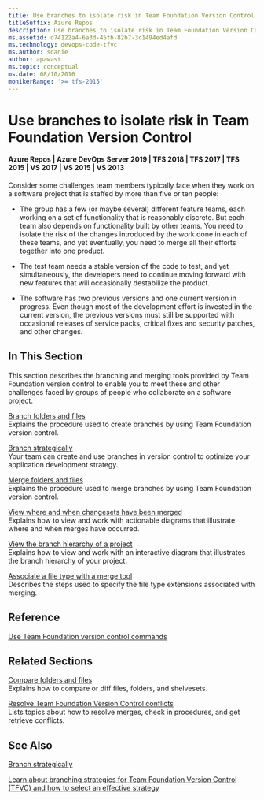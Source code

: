 ```yaml
---
title: Use branches to isolate risk in Team Foundation Version Control
titleSuffix: Azure Repos
description: Use branches to isolate risk in Team Foundation Version Control
ms.assetid: d74122a4-6a3d-45fb-82b7-3c1494ed4afd
ms.technology: devops-code-tfvc
ms.author: sdanie
author: apawast
ms.topic: conceptual
ms.date: 08/10/2016
monikerRange: '>= tfs-2015'
---
```



# Use branches to isolate risk in Team Foundation Version Control

#### Azure Repos | Azure DevOps Server 2019 | TFS 2018 | TFS 2017 | TFS 2015 | VS 2017 | VS 2015 | VS 2013

Consider some challenges team members typically face when they work on a software project that is staffed by more than five or ten people:

-   The group has a few (or maybe several) different feature teams, each working on a set of functionality that is reasonably discrete. But each team also depends on functionality built by other teams. You need to isolate the risk of the changes introduced by the work done in each of these teams, and yet eventually, you need to merge all their efforts together into one product.

-   The test team needs a stable version of the code to test, and yet simultaneously, the developers need to continue moving forward with new features that will occasionally destabilize the product.

-   The software has two previous versions and one current version in progress. Even though most of the development effort is invested in the current version, the previous versions must still be supported with occasional releases of service packs, critical fixes and security patches, and other changes.

## In This Section

This section describes the branching and merging tools provided by Team Foundation version control to enable you to meet these and other challenges faced by groups of people who collaborate on a software project.

   [Branch folders and files](branch-folders-files.md)     
Explains the procedure used to create branches by using Team Foundation version control.

   [Branch strategically](branch-strategically.md)     
Your team can create and use branches in version control to optimize your application development strategy.

   [Merge folders and files](merge-folders-files.md)     
Explains the procedure used to merge branches by using Team Foundation version control.

   [View where and when changesets have been merged](view-where-when-changesets-have-been-merged.md)     
Explains how to view and work with actionable diagrams that illustrate where and when merges have occurred.

   [View the branch hierarchy of a project](view-branch-hierarchy-team-project.md)     
Explains how to view and work with an interactive diagram that illustrates the branch hierarchy of your project.

   [Associate a file type with a merge tool](associate-file-type-merge-tool.md)     
Describes the steps used to specify the file type extensions associated with merging.

## Reference

 [Use Team Foundation version control commands](use-team-foundation-version-control-commands.md) 

## Related Sections

   [Compare folders and files](compare-folders-files.md)     
Explains how to compare or diff files, folders, and shelvesets.

   [Resolve Team Foundation Version Control conflicts](resolve-team-foundation-version-control-conflicts.md)     
Lists topics about how to resolve merges, check in procedures, and get retrieve conflicts.

## See Also

[Branch strategically](branch-strategically.md)
 
[Learn about branching strategies for Team Foundation Version Control (TFVC) and how to select an effective strategy](branching-strategies-with-tfvc.md)
